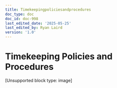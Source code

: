```yaml
---
title: Timekeepingpoliciesandprocedures
doc_type: doc
doc_id: doc-998
last_edited_date: '2025-05-25'
last_edited_by: Ryan Laird
version: '1.0'
---
```


# Timekeeping Policies and Procedures

[Unsupported block type: image]
